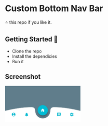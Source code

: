 # Custom Bottom Nav Bar

⭐️ this repo if you like it.

## Getting Started 🚀

- Clone the repo
- Install the dependicies
- Run it


## Screenshot

<img src="cbnb.jpg" width="250">  
